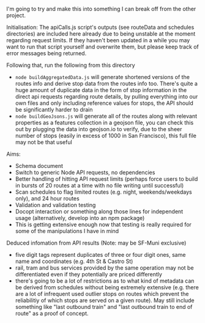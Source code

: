 I'm going to try and make this into something I can break off from the other project.

Initialisation:
The apiCalls.js script's outputs (see routeData and schedules directories) are included here already due to being unstable at the moment regarding request limits. If they haven't been updated in a while you may want to run that script yourself and overwrite them, but please keep track of error messages being returned.

Following that, run the following from this directory
- `node buildAggregatedData.js` will generate shortened versions of the routes info and derive stop data from the routes info too. There's quite a huge amount of duplicate data in the form of stop information in the direct api requests regarding route details, by pulling everything into our own files and only including reference values for stops, the API should be significantly harder to drain
- `node buildGeoJsons.js` will generate all of the routes along with relevant properties as a features collection in a geojson file, you can check this out by plugging the data into geojson.io to verify, due to the sheer number of stops (easily in excess of 1000 in San Francisco), this full file may not be that useful


Aims:
- Schema document
- Switch to generic Node API requests, no dependencies
- Better handling of hitting API request limits (perhaps force users to build in bursts of 20 routes at a time with no file writing until successful)
- Scan schedules to flag limited routes (e.g. night, weekends/weekdays only), and 24 hour routes
- Validation and validation testing
- Docopt interaction or something along those lines for independent usage (alternatively, develop into an npm package)
- This is getting extensive enough now that testing is really required for some of the manipulations I have in mind


Deduced infomation from API results (Note: may be SF-Muni exclusive)
- five digit tags represent duplicates of three or four digit ones, same name and coordinates (e.g. 4th St & Castro St)
- rail, tram and bus services provided by the same operation may not be differentiated even if they potentially are priced differently
- there's going to be a lot of restrictions as to what kind of metadata can be derived from schedules without being extremely extensive (e.g. there are a lot of infrequent used outlier stops on routes which prevent the reliabilitiy of which stops are served on a given route). May still include something like "last outbound train" and "last outbound train to end of route" as a proof of concept.

